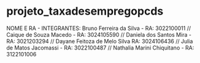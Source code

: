 # projeto_taxadesempregopcds

NOME E RA - INTEGRANTES:
Bruno Ferreira da Silva - RA: 3022100011 //
Caique de Souza Macedo - RA: 3024105590 //
Daniela dos Santos Mira - RA: 3021203294 //
Dayane Feitoza de Melo Silva RA: 3024106436 //
Julia de Matos Jacomassi - RA: 3022100487 //
Nathalia Marini Chiquitano - RA: 3122101006
